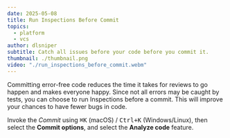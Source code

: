 ```yaml
---
date: 2025-05-08
title: Run Inspections Before Commit
topics:
  - platform
  - vcs
author: dlsniper
subtitle: Catch all issues before your code before you commit it.
thumbnail: ./thumbnail.png
video: "./run_inspections_before_commit.webm"
---
```


Committing error-free code reduces the time it takes for reviews to go happen and makes everyone happy. Since not all errors may be caught by tests, you can choose to run Inspections before a commit. This will improve your chances to have fewer bugs in code.

Invoke the _Commit_ using <kbd>⌘K</kbd> (macOS) / <kbd>Ctrl+K</kbd> (Windows/Linux), then select the **Commit options**, and select the **Analyze code** feature.
